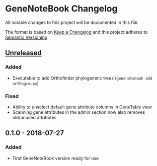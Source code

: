 # GeneNoteBook Changelog

All notable changes to this project will be documented in this file.

The format is based on [Keep a Changelog](http://keepachangelog.com/en/1.0.0/)
and this project adheres to [Semantic Versioning](http://semver.org/spec/v2.0.0.html)

## [Unreleased]
### Added
- Executable to add Orthofinder phylogenetic trees (```genenotebook add orthogroups```)

### Fixed
- Ability to unselect default gene attribute columns in GeneTable view
- Scanning gene attributes in the admin section now also removes old/unused attributes

## 0.1.0 - 2018-07-27
### Added
- First GeneNoteBook version ready for use

[Unreleased]: https://github.com/genenotebook/genenotebook/compare/v0.1.0...HEAD
